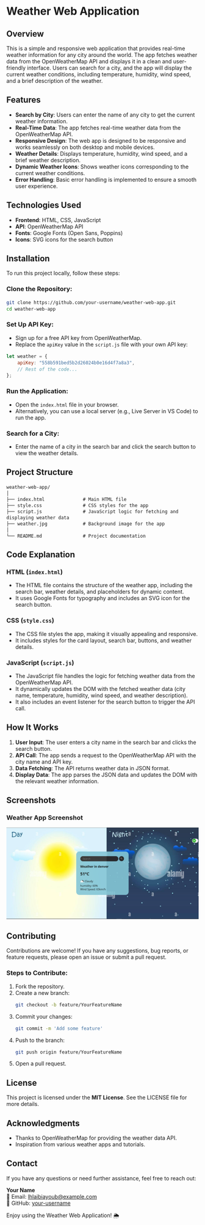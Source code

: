 # Weather Web Application

## Overview
This is a simple and responsive web application that provides real-time weather information for any city around the world. The app fetches weather data from the OpenWeatherMap API and displays it in a clean and user-friendly interface. Users can search for a city, and the app will display the current weather conditions, including temperature, humidity, wind speed, and a brief description of the weather.

## Features
- **Search by City**: Users can enter the name of any city to get the current weather information.
- **Real-Time Data**: The app fetches real-time weather data from the OpenWeatherMap API.
- **Responsive Design**: The web app is designed to be responsive and works seamlessly on both desktop and mobile devices.
- **Weather Details**: Displays temperature, humidity, wind speed, and a brief weather description.
- **Dynamic Weather Icons**: Shows weather icons corresponding to the current weather conditions.
- **Error Handling**: Basic error handling is implemented to ensure a smooth user experience.

## Technologies Used
- **Frontend**: HTML, CSS, JavaScript
- **API**: OpenWeatherMap API
- **Fonts**: Google Fonts (Open Sans, Poppins)
- **Icons**: SVG icons for the search button

## Installation
To run this project locally, follow these steps:

### Clone the Repository:
```bash
git clone https://github.com/your-username/weather-web-app.git
cd weather-web-app
```

### Set Up API Key:
- Sign up for a free API key from OpenWeatherMap.
- Replace the `apiKey` value in the `script.js` file with your own API key:

```javascript
let weather = {
    apiKey: "558b591bed5b2d26024b0e16d4f7a8a3",
    // Rest of the code...
};
```

### Run the Application:
- Open the `index.html` file in your browser.
- Alternatively, you can use a local server (e.g., Live Server in VS Code) to run the app.

### Search for a City:
- Enter the name of a city in the search bar and click the search button to view the weather details.

## Project Structure
```
weather-web-app/
│
├── index.html              # Main HTML file
├── style.css               # CSS styles for the app
├── script.js               # JavaScript logic for fetching and displaying weather data
├── weather.jpg             # Background image for the app
│
└── README.md               # Project documentation
```

## Code Explanation

### HTML (`index.html`)
- The HTML file contains the structure of the weather app, including the search bar, weather details, and placeholders for dynamic content.
- It uses Google Fonts for typography and includes an SVG icon for the search button.

### CSS (`style.css`)
- The CSS file styles the app, making it visually appealing and responsive.
- It includes styles for the card layout, search bar, buttons, and weather details.

### JavaScript (`script.js`)
- The JavaScript file handles the logic for fetching weather data from the OpenWeatherMap API.
- It dynamically updates the DOM with the fetched weather data (city name, temperature, humidity, wind speed, and weather description).
- It also includes an event listener for the search button to trigger the API call.

## How It Works
1. **User Input**: The user enters a city name in the search bar and clicks the search button.
2. **API Call**: The app sends a request to the OpenWeatherMap API with the city name and API key.
3. **Data Fetching**: The API returns weather data in JSON format.
4. **Display Data**: The app parses the JSON data and updates the DOM with the relevant weather information.

## Screenshots
### Weather App Screenshot
![Weather App Screenshot](wheather.png)

## Contributing
Contributions are welcome! If you have any suggestions, bug reports, or feature requests, please open an issue or submit a pull request.

### Steps to Contribute:
1. Fork the repository.
2. Create a new branch:
   ```bash
   git checkout -b feature/YourFeatureName
   ```
3. Commit your changes:
   ```bash
   git commit -m 'Add some feature'
   ```
4. Push to the branch:
   ```bash
   git push origin feature/YourFeatureName
   ```
5. Open a pull request.

## License
This project is licensed under the **MIT License**. See the LICENSE file for more details.

## Acknowledgments
- Thanks to OpenWeatherMap for providing the weather data API.
- Inspiration from various weather apps and tutorials.

## Contact
If you have any questions or need further assistance, feel free to reach out:

**Your Name**  
📧 Email: lhlaibiayoub@example.com  
🐙 GitHub: [your-username](https://github.com/ayoub-lah)

Enjoy using the Weather Web Application! 🌦️
